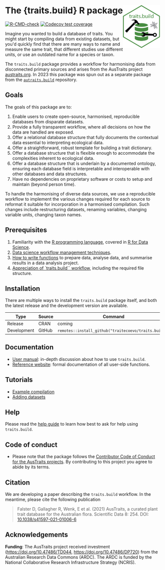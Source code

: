 
# The {traits.build} R package <img src="man/figures/traits_build_hex2.png" align="right" alt="" width="120" />

<!-- badges: start -->
[![R-CMD-check](https://github.com/traitecoevo/traits.build/actions/workflows/R-CMD-check.yml/badge.svg)](https://github.com/traitecoevo/traits.build/actions/workflows/R-CMD-check.yml)
[![Codecov test coverage](https://codecov.io/gh/traitecoevo/traits.build/branch/develop/graph/badge.svg)](https://app.codecov.io/gh/traitecoevo/traits.build?branch=develop)
<!-- badges: end -->


Imagine you wanted to build a database of traits. You might start by compiling data from existing datasets, but you'd quickly find that there are many ways to name and measure the same trait, that different studies use different units, or use an outdated name for a species or taxon.

The `traits.build` package provides a workflow for harmonising data from 
disconnected primary sources and arises from the AusTraits project [austraits.org](https://austraits.org). In 2023 this package was spun out as a separate package from the [`autraits.build`](http://traitecoevo.github.io/austraits.build/) repository.

## Goals

The goals of this package are to:

1.  Enable users to create open-source, harmonised, reproducible databases from disparate datasets.
2.  Provide a fully transparent workflow, where all decisions on how the data are handled are exposed.
3.  Offer a relational database structure that fully documents the contextual data essential to interpreting ecological data.
4.  Offer a straightforward, robust template for building a trait dictionary.
5.  Offer a database structure that is flexible enough to accommodate the complexities inherent to ecological data.
6.  Offer a database structure that is underlain by a documented ontology, ensuring each database field is interpretable and interoperable with other databases and data structures.
7.  Have no dependencies on proprietary software or costs to setup and maintain (beyond person time).

To handle the harmonising of diverse data sources, we use a reproducible
workflow to implement the various changes required for each source to
reformat it suitable for incorporation in a harmonised compilation. Such changes include restructuring datasets, renaming variables, changing variable
units, changing taxon names.

## Prerequisites

1. Familiarity with the [R programming language](https://www.r-project.org/), covered in [R for Data Science](https://r4ds.had.co.nz/).
2. [Data science workflow management techniques](https://rstats.wtf/index.html).
3. [How to write functions](https://r4ds.had.co.nz/functions.html) to prepare data, analyse data, and summarise results in a data analysis project.
4. [Appreciation of `traits.build`` workflow](https://traitecoevo.github.io/traits.build-book/), including the required file structure.

## Installation 

There are multiple ways to install the `traits.build` package itself, and both the latest release and the development version are available.

| Type        | Source   | Command                                                           |
|-------------|----------|-------------------------------------------------------------------|
| Release     | CRAN     | coming                                     |
| Development | GitHub   | `remotes::install_github("traitecoevo/traits.build")`                     |

<!-- ## Get started in 5(?) minutes

The 5-minute video at <xxx> demonstrates the use of `traits.build` using a template example compilation. This template is also used in chapters
of the [user manual](https://traitecoevo.github.io/traits.build-book/).

-- [![](./man/figures/video.png)](XXX) -->
## Documentation

- [User manual](https://traitecoevo.github.io/traits.build-book/): in-depth
  discussion about how to use `traits.build`.
- [Reference website](http://traitecoevo.github.io/traits.build/): formal
  documentation of all user-side functions.

## Tutorials

- [Example compilation](https://traitecoevo.github.io/traits.build-book/tutorial_compilation.html)
- [Adding datasets](https://traitecoevo.github.io/traits.build-book/tutorial_datasets.html)

## Help

Please read the [help guide](https://traitecoevo.github.io/traits.build-book/help.html) to learn how best to ask for help using `traits.build`.

## Code of conduct

* Please note that the package follows the [Contributor Code of Conduct for the AusTraits projects](hhttp://traitecoevo.github.io/austraits.build/CODE_OF_CONDUCT.html). By contributing to this project you agree to abide by its terms.

## Citation

We are developing a paper describing the `traits.build` workflow. In the meantime, please cite the following publication

> Falster D, Gallagher R, Wenk, E et al. (2021) AusTraits, a curated plant trait 
database for the Australian flora. Scientific Data 8: 254. 
DOI: [10.1038/s41597-021-01006-6](http://doi.org/10.1038/s41597-021-01006-6)

## Acknowledgements

**Funding**: The AusTraits project received investment (<https://doi.org/10.47486/TD044>, <https://doi.org/10.47486/DP720>) from the Australian Research Data Commons (ARDC). The ARDC is funded by the National Collaborative Research Infrastructure Strategy (NCRIS).

